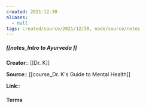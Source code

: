 ```yaml
---
created: 2021-12-30 
aliases:
  - null
tags: created/source/2021/12/30, node/source/notes
---
```


##### [[notes_Intro to Ayurveda ]]
**Creator**:: [[Dr. K]]
 
**Source**:: [[course_Dr. K's Guide to Mental Health]]

**Link**:: 

#### Terms
